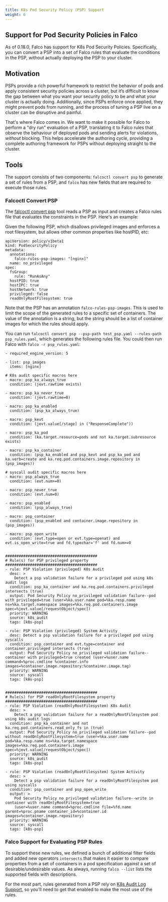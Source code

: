 ```yaml
---
title: K8s Pod Security Policy (PSP) Support
weight: 6
---
```


## Support for Pod Security Policies in Falco

As of 0.18.0, Falco has support for K8s Pod Security Policies. Specifically, you can convert a PSP into a set of Falco rules that evaluate the conditions in the PSP, without actually deploying the PSP to your cluster.

## Motivation

PSPs provide a rich powerful framework to restrict the behavior of pods and apply consistent security policies across a cluster, but it’s difficult to know the gap between what you want your security policy to be and what your cluster is actually doing. Additionally, since PSPs enforce once applied, they might prevent pods from running, and the process of tuning a PSP live on a cluster can be disruptive and painful.

That's where Falco comes in. We want to make it possible for Falco to perform a "dry run" evaluation of a PSP, translating it to Falco rules that observe the behaviour of deployed pods and sending alerts for violations, *without* blocking. This helps accelerate the authoring cycle, providing a complete authoring framework for PSPs without deploying straight to the cluster.

## Tools

The support consists of two components: `falcoctl convert psp` to generate a set of rules from a PSP, and `falco` has new fields that are required to execute those rules.

### Falcoctl Convert PSP

The [falcoctl convert psp](https://github.com/falcosecurity/falcoctl) tool reads a PSP as input and creates a Falco rules file that evaluates the constraints in the PSP. Here's an example:

Given the following PSP, which disallows privileged images and enforces a root filesystem, but allows other common properties like hostPID, etc:

```
apiVersion: policy/v1beta1
kind: PodSecurityPolicy
metadata:
  annotations:
    falco-rules-psp-images: "[nginx]"
  name: no_privileged
spec:
  fsGroup:
    rule: "RunAsAny"
  hostPID: true
  hostIPC: true
  hostNetwork: true
  privileged: false
  readOnlyRootFilesystem: true
```

Note that the PSP has an annotation `falco-rules-psp-images`. This is used to limit the scope of the generated rules to a specific set of containers. The value of the annotation is a string, but the string should be a list of container images for which the rules should apply.

You can run `falcoctl convert psp --psp-path test_psp.yaml --rules-path psp_rules.yaml`, which generates the following rules file. You could then run Falco with `falco -r psp_rules.yaml`:

```
- required_engine_version: 5

- list: psp_images
  items: [nginx]

# K8s audit specific macros here
- macro: psp_ka_always_true
  condition: (jevt.rawtime exists)

- macro: psp_ka_never_true
  condition: (jevt.rawtime=0)

- macro: psp_ka_enabled
  condition: (psp_ka_always_true)

- macro: psp_kevt
  condition: (jevt.value[/stage] in ("ResponseComplete"))

- macro: psp_ka_pod
  condition: (ka.target.resource=pods and not ka.target.subresource exists)

- macro: psp_ka_container
  condition: (psp_ka_enabled and psp_kevt and psp_ka_pod and ka.verb=create and ka.req.pod.containers.image.repository in (psp_images))

# syscall audit specific macros here
- macro: psp_always_true
  condition: (evt.num>=0)

- macro: psp_never_true
  condition: (evt.num=0)

- macro: psp_enabled
  condition: (psp_always_true)

- macro: psp_container
  condition: (psp_enabled and container.image.repository in (psp_images))

- macro: psp_open_write
  condition: (evt.type=open or evt.type=openat) and evt.is_open_write=true and fd.typechar='f' and fd.num>=0


#########################################
# Rule(s) for PSP privileged property
#########################################
- rule: PSP Violation (privileged) K8s Audit
  desc: >
    Detect a psp validation failure for a privileged pod using k8s audit logs
  condition: psp_ka_container and ka.req.pod.containers.privileged intersects (true)
  output: Pod Security Policy no_privileged validation failure--pod with privileged=true (user=%ka.user.name pod=%ka.resp.name ns=%ka.target.namespace images=%ka.req.pod.containers.image spec=%jevt.value[/requestObject/spec])
  priority: WARNING
  source: k8s_audit
  tags: [k8s-psp]

- rule: PSP Violation (privileged) System Activity
  desc: Detect a psp validation failure for a privileged pod using syscalls
  condition: psp_container and evt.type=container and container.privileged intersects (true)
  output: Pod Security Policy no_privileged validation failure--container with privileged=true created (user=%user.name command=%proc.cmdline %container.info images=%container.image.repository:%container.image.tag)
  priority: WARNING
  source: syscall
  tags: [k8s-psp]


#########################################
# Rule(s) for PSP readOnlyRootFilesystem property
#########################################
- rule: PSP Violation (readOnlyRootFilesystem) K8s Audit
  desc: >
    Detect a psp validation failure for a readOnlyRootFilesystem pod using k8s audit logs
  condition: psp_ka_container and not ka.req.pod.containers.read_only_fs in (true)
  output: Pod Security Policy no_privileged validation failure--pod without readOnlyRootFilesystem=true (user=%ka.user.name pod=%ka.resp.name ns=%ka.target.namespace images=%ka.req.pod.containers.image spec=%jevt.value[/requestObject/spec])
  priority: WARNING
  source: k8s_audit
  tags: [k8s-psp]

- rule: PSP Violation (readOnlyRootFilesystem) System Activity
  desc: >
    Detect a psp validation failure for a readOnlyRootFilesystem pod using syscalls
  condition: psp_container and psp_open_write
  output: >
    Pod Security Policy no_privileged validation failure--write in container with readOnlyRootFilesystem=true
    (user=%user.name command=%proc.cmdline file=%fd.name parent=%proc.pname container_id=%container.id images=%container.image.repository)
  priority: WARNING
  source: syscall
  tags: [k8s-psp]
```

### Falco Support for Evaluating PSP Rules

To support these new rules, we defined a bunch of additional filter fields and added new operators `intersects` that makes it easier to compare properties from a set of containers in a pod specification against a set of desirable/undesirable values. As always, running `falco --list` lists the supported fields with descriptions.

For the most part, rules generated from a PSP rely on [K8s Audit Log Support](https://falco.org/docs/event-sources/kubernetes-audit/), so you'll need to get that enabled to make the most use of the rules.
